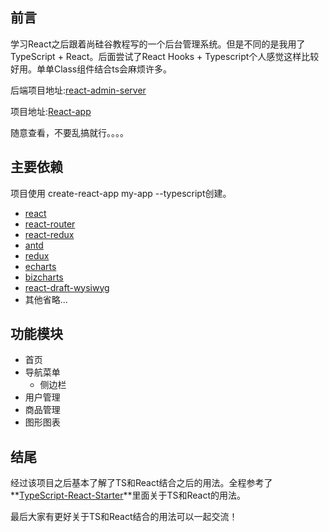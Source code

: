 <!--
 * @Descripttion: 
 * @version: 
 * @Author: MFine
 * @Date: 2020-09-28 21:45:10
 * @LastEditors: MFine
 * @LastEditTime: 2021-02-11 23:09:01
-->
## 前言

学习React之后跟着尚硅谷教程写的一个后台管理系统。但是不同的是我用了TypeScript + React。后面尝试了React Hooks + Typescript个人感觉这样比较好用。单单Class组件结合ts会麻烦许多。

后端项目地址:[react-admin-server](https://github.com/MFinnnne/react-admin-server)

项目地址:[React-app](http://123.57.208.169:8888)

随意查看，不要乱搞就行。。。。
## 主要依赖

项目使用 create-react-app my-app --typescript创建。

- [react](https://github.com/facebook/react)
- [react-router](https://github.com/ReactTraining/react-router)
- [react-redux](https://github.com/reduxjs/react-redux)
- [antd](https://ant.design/index-cn)
- [redux](https://github.com/reduxjs/redux)
- [echarts](https://github.com/apache/echarts)
- [bizcharts](https://github.com/alibaba/BizCharts)
- [react-draft-wysiwyg](https://github.com/jpuri/react-draft-wysiwyg)
- 其他省略...

## 功能模块

- 首页
- 导航菜单
  - 侧边栏
- 用户管理
- 商品管理
- 图形图表

## 结尾

经过该项目之后基本了解了TS和React结合之后的用法。全程参考了**[TypeScript-React-Starter](https://github.com/microsoft/TypeScript-React-Starter)**里面关于TS和React的用法。

最后大家有更好关于TS和React结合的用法可以一起交流！

